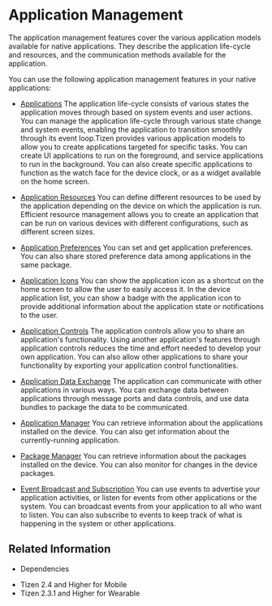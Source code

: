 # Application Management


The application management features cover the various application models available for native applications. They describe the application life-cycle and resources, and the communication methods available for the application.

You can use the following application management features in your native applications:

- [Applications](applications.md)
The application life-cycle consists of various states the application moves through based on system events and user actions. You can manage the application life-cycle through various state change and system events, enabling the application to transition smoothly through its event loop.Tizen provides various application models to allow you to create applications targeted for specific tasks. You can create UI applications to run on the foreground, and service applications to run in the background. You can also create specific applications to function as the watch face for the device clock, or as a widget available on the home screen.

- [Application Resources](app-resources.md)
You can define different resources to be used by the application depending on the device on which the application is run. Efficient resource management allows you to create an application that can be run on various devices with different configurations, such as different screen sizes.

- [Application Preferences](app-preferences.md)
You can set and get application preferences. You can also share stored preference data among applications in the same package.

- [Application Icons](app-icons.md)
You can show the application icon as a shortcut on the home screen to allow the user to easily access it. In the device application list, you can show a badge with the application icon to provide additional information about the application state or notifications to the user.

- [Application Controls](app-controls.md)
The application controls allow you to share an application's functionality. Using another application's features through application controls reduces the time and effort needed to develop your own application. You can also allow other applications to share your functionality by exporting your application control functionalities.

- [Application Data Exchange](app-communication.md)
The application can communicate with other applications in various ways. You can exchange data between applications through message ports and data controls, and use data bundles to package the data to be communicated.

- [Application Manager](app-manager.md)
You can retrieve information about the applications installed on the device. You can also get information about the currently-running application.

- [Package Manager](package-manager.md)
You can retrieve information about the packages installed on the device. You can also monitor for changes in the device packages.

- [Event Broadcast and Subscription](event.md)
You can use events to advertise your application activities, or listen for events from other applications or the system. You can broadcast events from your application to all who want to listen. You can also subscribe to events to keep track of what is happening in the system or other applications.


## Related Information
* Dependencies
 - Tizen 2.4 and Higher for Mobile
 - Tizen 2.3.1 and Higher for Wearable
